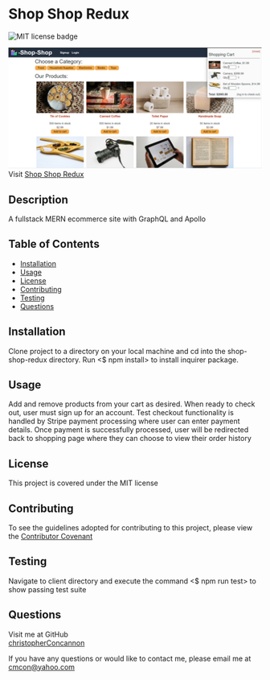 # Shop Shop Redux

![MIT license badge](https://img.shields.io/badge/license-MIT-green)

![Shop Shop](./assets/images/screenshot.png)
Visit [Shop Shop Redux]()



## Description

A fullstack MERN ecommerce site with GraphQL and Apollo

## Table of Contents
  * [Installation](#installation)
  * [Usage](#usage)
  * [License](#license)
  * [Contributing](#contributing)
  * [Testing](#testing)
  * [Questions](#questions)
  
## Installation
Clone project to a directory on your local machine and cd into the shop-shop-redux directory.  Run <$ npm install> to install inquirer package. 

## Usage
Add and remove products from your cart as desired.  When ready to check out, user must sign up for an account. Test checkout functionality is handled by Stripe payment processing where user can enter payment details.  Once payment is successfully processed, user will be redirected back to shopping page where they can choose to view their order history

## License 
This project is covered under the MIT license 


## Contributing
To see the guidelines adopted for contributing to this project, please view the [Contributor Covenant](https://www.contributor-covenant.org/version/2/0/code_of_conduct/code_of_conduct.txt)

## Testing
Navigate to client directory and execute the command <$ npm run test> to show passing test suite

## Questions
Visit me at GitHub  
[christopherConcannon](https://github.com/christopherConcannon)
  
If you have any questions or would like to contact me, please email me at  
[cmcon@yahoo.com](mailto:cmcon@yahoo.com)
